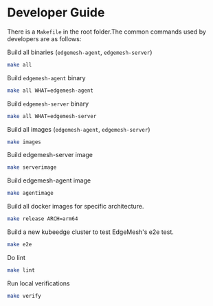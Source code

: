 # Developer Guide

There is a `Makefile` in the root folder.The common commands used by developers are as follows:

Build all binaries (`edgemesh-agent`, `edgemesh-server`)
```bash
make all
```

Build `edgemesh-agent` binary
```bash
make all WHAT=edgemesh-agent
```

Build `edgemesh-server` binary
```bash
make all WHAT=edgemesh-server
```

Build all images (`edgemesh-agent`, `edgemesh-server`)
```bash
make images
```

Build edgemesh-server image
```bash
make serverimage
```

Build edgemesh-agent image
```bash
make agentimage
```
Build all docker images for specific architecture.
```bash
make release ARCH=arm64
```

Build a new kubeedge cluster to test EdgeMesh's e2e test.
```bash
make e2e
```

Do lint
```bash
make lint
```
Run local verifications
```bash
make verify
```
